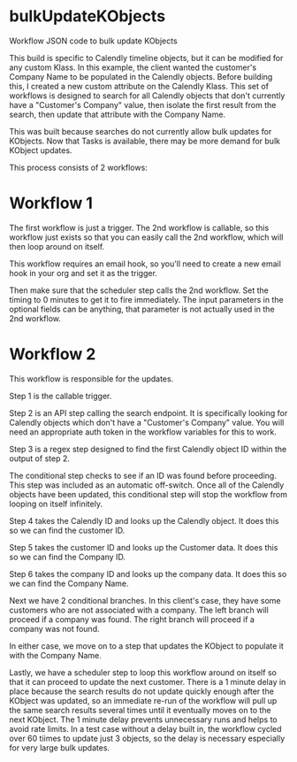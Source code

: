 # bulkUpdateKObjects
Workflow JSON code to bulk update KObjects

This build is specific to Calendly timeline objects, but it can be modified for any custom Klass. In this example, the client wanted the customer's Company Name to be populated in the Calendly objects. Before building this, I created a new custom attribute on the Calendly Klass. This set of workflows is designed to search for all Calendly objects that don't currently have a "Customer's Company" value, then isolate the first result from the search, then update that attribute with the Company Name.

This was built because searches do not currently allow bulk updates for KObjects. Now that Tasks is available, there may be more demand for bulk KObject updates.

This process consists of 2 workflows:

# Workflow 1

The first workflow is just a trigger. The 2nd workflow is callable, so this workflow just exists so that you can easily call the 2nd workflow, which will then loop around on itself.

This workflow requires an email hook, so you'll need to create a new email hook in your org and set it as the trigger.

Then make sure that the scheduler step calls the 2nd workflow. Set the timing to 0 minutes to get it to fire immediately. The input parameters in the optional fields can be anything, that parameter is not actually used in the 2nd workflow.

# Workflow 2

This workflow is responsible for the updates.

Step 1 is the callable trigger.

Step 2 is an API step calling the search endpoint. It is specifically looking for Calendly objects which don't have a "Customer's Company" value. You will need an appropriate auth token in the workflow variables for this to work.

Step 3 is a regex step designed to find the first Calendly object ID within the output of step 2.

The conditional step checks to see if an ID was found before proceeding. This step was included as an automatic off-switch. Once all of the Calendly objects have been updated, this conditional step will stop the workflow from looping on itself infinitely.

Step 4 takes the Calendly ID and looks up the Calendly object. It does this so we can find the customer ID.

Step 5 takes the customer ID and looks up the Customer data. It does this so we can find the Company ID.

Step 6 takes the company ID and looks up the company data. It does this so we can find the Company Name.

Next we have 2 conditional branches. In this client's case, they have some customers who are not associated with a company. The left branch will proceed if a company was found. The right branch will proceed if a company was not found.

In either case, we move on to a step that updates the KObject to populate it with the Company Name.

Lastly, we have a scheduler step to loop this workflow around on itself so that it can proceed to update the next customer. There is a 1 minute delay in place because the search results do not update quickly enough after the KObject was updated, so an immediate re-run of the workflow will pull up the same search results several times until it eventually moves on to the next KObject. The 1 minute delay prevents unnecessary runs and helps to avoid rate limits. In a test case without a delay built in, the workflow cycled over 60 tiimes to update just 3 objects, so the delay is necessary especially for very large bulk updates.
